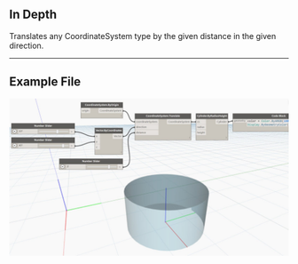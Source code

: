 ## In Depth
Translates any CoordinateSystem type by the given distance in the given direction.
___
## Example File

![Translate (direction, distance)](./Autodesk.DesignScript.Geometry.CoordinateSystem.Translate(direction,%20distance)_img.jpg)

